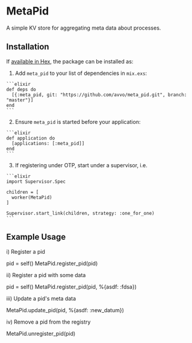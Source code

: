 # MetaPid

A simple KV store for aggregating meta data about processes.

## Installation

If [available in Hex](https://hex.pm/docs/publish), the package can be installed as:

  1. Add `meta_pid` to your list of dependencies in `mix.exs`:

    ```elixir
    def deps do
      [{:meta_pid, git: "https://github.com/avvo/meta_pid.git", branch: "master"}]
    end
    ```

  2. Ensure `meta_pid` is started before your application:

    ```elixir
    def application do
      [applications: [:meta_pid]]
    end
    ```

  3. If registering under OTP, start under a supervisor, i.e.

    ```elixir
    import Supervisor.Spec

    children = [
      worker(MetaPid)
    ]

    Supervisor.start_link(children, strategy: :one_for_one)
    ```

## Example Usage

i) Register a pid

  pid = self()
  MetaPid.register_pid(pid)

ii) Register a pid with some data

  pid = self()
  MetaPid.register_pid(pid, %{asdf: :fdsa})

iii) Update a pid's meta data

  MetaPid.update_pid(pid, %{asdf: :new_datum})

iv) Remove a pid from the registry

  MetaPid.unregister_pid(pid)
